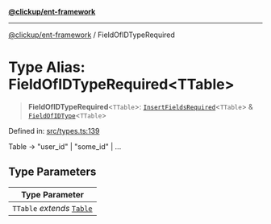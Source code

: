 [**@clickup/ent-framework**](../README.md)

***

[@clickup/ent-framework](../globals.md) / FieldOfIDTypeRequired

# Type Alias: FieldOfIDTypeRequired\<TTable\>

> **FieldOfIDTypeRequired**\<`TTable`\>: [`InsertFieldsRequired`](InsertFieldsRequired.md)\<`TTable`\> & [`FieldOfIDType`](FieldOfIDType.md)\<`TTable`\>

Defined in: [src/types.ts:139](https://github.com/clickup/ent-framework/blob/master/src/types.ts#L139)

Table -> "user_id" | "some_id" | ...

## Type Parameters

| Type Parameter |
| ------ |
| `TTable` *extends* [`Table`](Table.md) |
